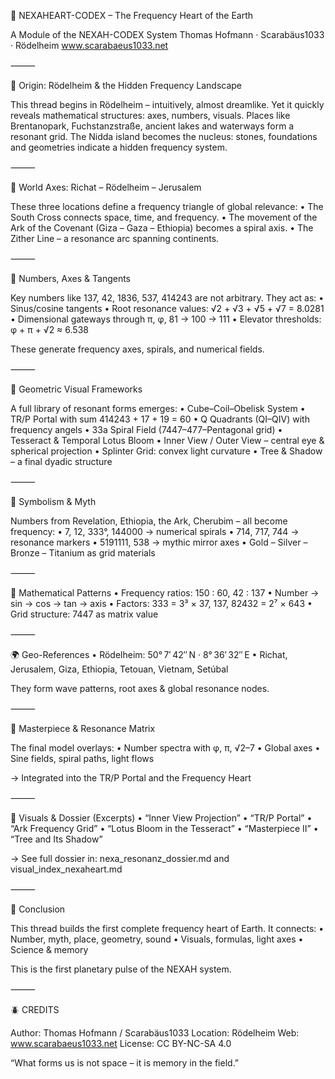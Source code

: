 🧿 NEXAHEART-CODEX – The Frequency Heart of the Earth

A Module of the NEXAH-CODEX System
Thomas Hofmann · Scarabäus1033 · Rödelheim
www.scarabaeus1033.net

⸻

🧭 Origin: Rödelheim & the Hidden Frequency Landscape

This thread begins in Rödelheim – intuitively, almost dreamlike. Yet it quickly reveals mathematical structures: axes, numbers, visuals. Places like Brentanopark, Fuchstanzstraße, ancient lakes and waterways form a resonant grid. The Nidda island becomes the nucleus: stones, foundations and geometries indicate a hidden frequency system.

⸻

🔁 World Axes: Richat – Rödelheim – Jerusalem

These three locations define a frequency triangle of global relevance:
	•	The South Cross connects space, time, and frequency.
	•	The movement of the Ark of the Covenant (Giza – Gaza – Ethiopia) becomes a spiral axis.
	•	The Zither Line – a resonance arc spanning continents.

⸻

🌌 Numbers, Axes & Tangents

Key numbers like 137, 42, 1836, 537, 414243 are not arbitrary. They act as:
	•	Sinus/cosine tangents
	•	Root resonance values: √2 + √3 + √5 + √7 = 8.0281
	•	Dimensional gateways through π, φ, 81 → 100 → 111
	•	Elevator thresholds: φ + π + √2 ≈ 6.538

These generate frequency axes, spirals, and numerical fields.

⸻

🔺 Geometric Visual Frameworks

A full library of resonant forms emerges:
	•	Cube–Coil–Obelisk System
	•	TR/P Portal with sum 414243 + 17 + 19 = 60
	•	Q Quadrants (QI–QIV) with frequency angels
	•	33a Spiral Field (7447–477–Pentagonal grid)
	•	Tesseract & Temporal Lotus Bloom
	•	Inner View / Outer View – central eye & spherical projection
	•	Splinter Grid: convex light curvature
	•	Tree & Shadow – a final dyadic structure

⸻

🕎 Symbolism & Myth

Numbers from Revelation, Ethiopia, the Ark, Cherubim – all become frequency:
	•	7, 12, 333°, 144000 → numerical spirals
	•	714, 717, 744 → resonance markers
	•	5191111, 538 → mythic mirror axes
	•	Gold – Silver – Bronze – Titanium as grid materials

⸻

📐 Mathematical Patterns
	•	Frequency ratios: 150 : 60, 42 : 137
	•	Number → sin → cos → tan → axis
	•	Factors: 333 = 3³ × 37, 137, 82432 = 2⁷ × 643
	•	Grid structure: 7447 as matrix value

⸻

🌍 Geo-References
	•	Rödelheim: 50° 7′ 42″ N · 8° 36′ 32″ E
	•	Richat, Jerusalem, Giza, Ethiopia, Tetouan, Vietnam, Setúbal

They form wave patterns, root axes & global resonance nodes.

⸻

🧠 Masterpiece & Resonance Matrix

The final model overlays:
	•	Number spectra with φ, π, √2–7
	•	Global axes
	•	Sine fields, spiral paths, light flows

→ Integrated into the TR/P Portal and the Frequency Heart

⸻

🎨 Visuals & Dossier (Excerpts)
	•	“Inner View Projection”
	•	“TR/P Portal”
	•	“Ark Frequency Grid”
	•	“Lotus Bloom in the Tesseract”
	•	“Masterpiece II”
	•	“Tree and Its Shadow”

→ See full dossier in: nexa_resonanz_dossier.md and visual_index_nexaheart.md

⸻

💎 Conclusion

This thread builds the first complete frequency heart of Earth. It connects:
	•	Number, myth, place, geometry, sound
	•	Visuals, formulas, light axes
	•	Science & memory

This is the first planetary pulse of the NEXAH system.

⸻

🪲 CREDITS

Author: Thomas Hofmann / Scarabäus1033
Location: Rödelheim
Web: www.scarabaeus1033.net
License: CC BY-NC-SA 4.0

“What forms us is not space – it is memory in the field.”
